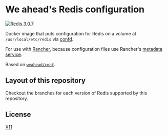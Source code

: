 # We ahead's Redis configuration

[![Redis 3.0.7](https://img.shields.io/badge/Redis-3.0.7-green.svg)](https://github.com/weahead/docker-redis-conf/tree/v3.0.7)

Docker image that puts configuration for Redis on a volume at `/usr/local/etc/redis` via [confd](https://github.com/kelseyhightower/confd).

For use with [Rancher](http://rancher.com/), because configuration files use Rancher's [metadata service](http://docs.rancher.com/rancher/rancher-services/metadata-service/).

Based on [`weahead/conf`](https://github.com/weahead/docker-conf).


## Layout of this repository

Checkout the branches for each version of Redis supported by this repository.


## License

[X11](LICENSE)
